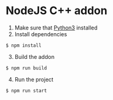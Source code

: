 # NodeJS C++ addon

1. Make sure that [Python3](https://www.python.org/downloads) installed
2. Install dependencies

```SH
$ npm install
```

3. Build the addon

```SH
$ npm run build
```

4. Run the project

```SH
$ npm run start
```
